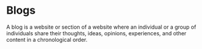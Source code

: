 # Blogs
A blog is a website or section of a website where an individual or a group of individuals share their thoughts, ideas, opinions, experiences, and other content in a chronological order. 
